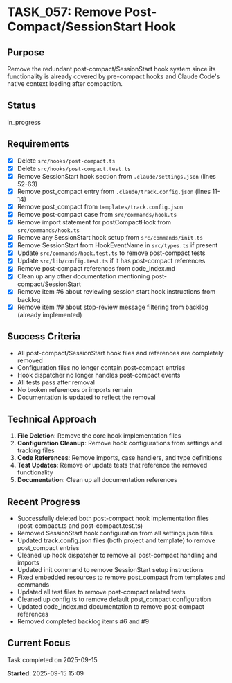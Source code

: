 # TASK_057: Remove Post-Compact/SessionStart Hook

## Purpose
Remove the redundant post-compact/SessionStart hook system since its functionality is already covered by pre-compact hooks and Claude Code's native context loading after compaction.

## Status
in_progress

## Requirements
- [x] Delete `src/hooks/post-compact.ts`
- [x] Delete `src/hooks/post-compact.test.ts`
- [x] Remove SessionStart hook section from `.claude/settings.json` (lines 52-63)
- [x] Remove post_compact entry from `.claude/track.config.json` (lines 11-14)
- [x] Remove post_compact from `templates/track.config.json`
- [x] Remove post-compact case from `src/commands/hook.ts`
- [x] Remove import statement for postCompactHook from `src/commands/hook.ts`
- [x] Remove any SessionStart hook setup from `src/commands/init.ts`
- [x] Remove SessionStart from HookEventName in `src/types.ts` if present
- [x] Update `src/commands/hook.test.ts` to remove post-compact tests
- [x] Update `src/lib/config.test.ts` if it has post-compact references
- [x] Remove post-compact references from code_index.md
- [x] Clean up any other documentation mentioning post-compact/SessionStart
- [x] Remove item #6 about reviewing session start hook instructions from backlog
- [x] Remove item #9 about stop-review message filtering from backlog (already implemented)

## Success Criteria
- All post-compact/SessionStart hook files and references are completely removed
- Configuration files no longer contain post-compact entries
- Hook dispatcher no longer handles post-compact events
- All tests pass after removal
- No broken references or imports remain
- Documentation is updated to reflect the removal

## Technical Approach
1. **File Deletion**: Remove the core hook implementation files
2. **Configuration Cleanup**: Remove hook configurations from settings and tracking files
3. **Code References**: Remove imports, case handlers, and type definitions
4. **Test Updates**: Remove or update tests that reference the removed functionality
5. **Documentation**: Clean up all documentation references

## Recent Progress
- Successfully deleted both post-compact hook implementation files (post-compact.ts and post-compact.test.ts)
- Removed SessionStart hook configuration from all settings.json files
- Updated track.config.json files (both project and template) to remove post_compact entries
- Cleaned up hook dispatcher to remove all post-compact handling and imports
- Updated init command to remove SessionStart setup instructions
- Fixed embedded resources to remove post_compact from templates and commands
- Updated all test files to remove post-compact related tests
- Cleaned up config.ts to remove default post_compact configuration
- Updated code_index.md documentation to remove post-compact references
- Removed completed backlog items #6 and #9

## Current Focus

Task completed on 2025-09-15

**Started**: 2025-09-15 15:09

<!-- github_issue: 58 -->
<!-- github_url: https://github.com/cahaseler/cc-track/issues/58 -->
<!-- issue_branch: 58-task_057-remove-post-compactsessionstart-hook -->